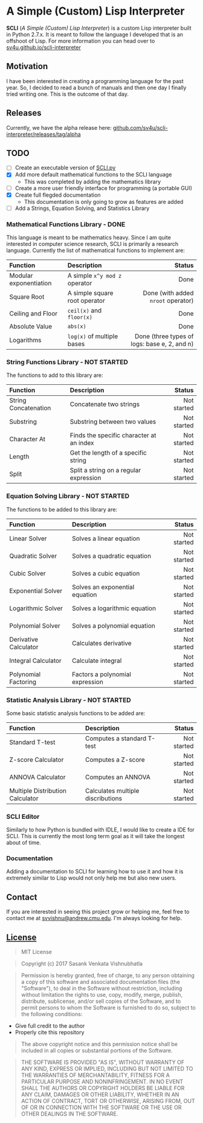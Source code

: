 # A Simple (Custom) Lisp Interpreter

**SCLI** (*A Simple (Custom) Lisp Interpreter*) is a custom Lisp interpreter built in Python 2.7.x. It is meant to follow the language I developed that is an offshoot of Lisp. For more information you can head over to [sv4u.github.io/scli-interpreter](https://sv4u.github.io/scli-interpreter/)

## Motivation

I have been interested in creating a programming language for the past year. So, I decided to read a bunch of manuals and then one day I finally tried writing one. This is the outcome of that day.

## Releases

Currently, we have the alpha release here: [github.com/sv4u/scli-interpreter/releases/tag/alpha](https://github.com/sv4u/scli-interpreter/releases/tag/alpha)

## TODO
- [ ] Create an executable version of [SCLI.py](https://github.com/sv4u/lisp-interpreter/blob/master/SCLI.py)
- [x] Add more default mathematical functions to the SCLI language
	- This was completed by adding the mathematics library
- [ ] Create a more user friendly interface for programming (a portable GUI)
- [x] Create full flegded documentation
	- This documentation is only going to grow as features are added
- [ ] Add a Strings, Equation Solving, and Statistics Library	

### Mathematical Functions Library - **DONE**

This language is meant to be mathematics heavy. Since I am quite interested in computer science research, SCLI is primarily a research language. Currently the list of mathematical functions to implement are:

| Function | Description | Status |
| :------- | :---------- | -----: |
| Modular exponentiation | A simple `x^y mod z` operator | Done |
| Square Root | A simple square root operator | Done (with added `nroot` operator) |
| Ceiling and Floor | `ceil(x)` and `floor(x)` | Done |
| Absolute Value | `abs(x)` | Done |
| Logarithms | `log(x)` of multiple bases | Done (three types of logs: base e, 2, and n) |

### String Functions Library - **NOT STARTED**

The functions to add to this library are:

| Function | Description | Status |
| :------- | :---------- | -----: |
| String Concatenation | Concatenate two strings | Not started |
| Substring | Substring between two values | Not started |
| Character At | Finds the specific character at an index | Not started |
| Length | Get the length of a specific string | Not started |
| Split | Split a string on a regular expression | Not started |

### Equation Solving Library - **NOT STARTED**

The functions to be added to this library are:

| Function | Description | Status |
| :------- | :---------- | -----: |
| Linear Solver | Solves a linear equation | Not started |
| Quadratic Solver | Solves a quadratic equation | Not started |
| Cubic Solver | Solves a cubic equation | Not started |
| Exponential Solver | Solves an exponential equation | Not started |
| Logarithmic Solver | Solves a logarithmic equation | Not started |
| Polynomial Solver | Solves a polynomial equation | Not started |
| Derivative Calculator | Calculates derivative | Not started |
| Integral Calculator | Calculate integral | Not started |
| Polynomial Factoring | Factors a polynomial expression | Not started |

### Statistic Analysis Library - **NOT STARTED**

Some basic statistic analysis functions to be added are:

| Function | Description | Status |
| :------- | :---------- | -----: |
| Standard T-test | Computes a standard T-test | Not started |
| Z-score Calculator | Computes a Z-score | Not started |
| ANNOVA Calculator | Computes an ANNOVA | Not started |
| Multiple Distribution Calculator | Calculates multiple discributions | Not started |

### SCLI Editor

Similarly to how Python is bundled with IDLE, I would like to create a IDE for SCLI. This is currently the most long term goal as it will take the longest about of time.

### Documentation

Adding a documentation to SCLI for learning how to use it and how it is extremely similar to Lisp would not only help me but also new users.

## Contact

If you are interested in seeing this project grow or helping me, feel free to contact me at [svvishnu@andrew.cmu.edu](mailto:svvishnu@andrew.cmu.edu). I'm always looking for help.

## [License](https://github.com/sv4u/scli-interpreter/blob/master/LICENSE)

> MIT License

> Copyright (c) 2017 Sasank Venkata Vishnubhatla

> Permission is hereby granted, free of charge, to any person obtaining a copy of this software and associated documentation files (the "Software"), to deal in the Software without restriction, including without limitation the rights to use, copy, modify, merge, publish, distribute, sublicense, and/or sell copies of the Software, and to permit persons to whom the Software is furnished to do so, subject to the following conditions:
* Give full credit to the author
* Properly cite this repository

> The above copyright notice and this permission notice shall be included in all copies or substantial portions of the Software.

> THE SOFTWARE IS PROVIDED "AS IS", WITHOUT WARRANTY OF ANY KIND, EXPRESS OR IMPLIED, INCLUDING BUT NOT LIMITED TO THE WARRANTIES OF MERCHANTABILITY, FITNESS FOR A PARTICULAR PURPOSE AND NONINFRINGEMENT. IN NO EVENT SHALL THE AUTHORS OR COPYRIGHT HOLDERS BE LIABLE FOR ANY CLAIM, DAMAGES OR OTHER LIABILITY, WHETHER IN AN ACTION OF CONTRACT, TORT OR OTHERWISE, ARISING FROM, OUT OF OR IN CONNECTION WITH THE SOFTWARE OR THE USE OR OTHER DEALINGS IN THE SOFTWARE.
